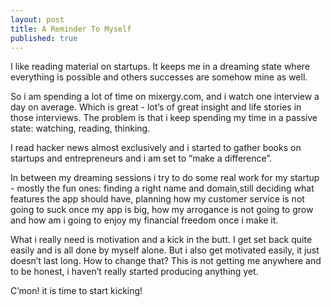 ```yaml
---
layout: post
title: A Reminder To Myself
published: true
---
```

<p>I like reading material on startups. It keeps me in a dreaming state where everything is possible and others successes are somehow mine as well.</p>
<p>So i am spending a lot of time on mixergy.com, and i watch one interview a day on average. Which is great - lot&rsquo;s of great insight and life stories in those interviews. The problem is that i keep spending my time in a passive state: watching, reading, thinking.</p>
<p>I read hacker news almost exclusively and i started to gather books on startups and entrepreneurs and i am set to &ldquo;make a difference&rdquo;.</p>
<p>In between my dreaming sessions i try to do some real work for my startup - mostly the fun ones: finding a right name and domain,still deciding what features the app should have, planning how my customer service is not going to suck once my app is big, how my arrogance is not going to grow and how am i going to enjoy my financial freedom once i make it.</p>
<p>What i really need is motivation and a kick in the butt. I get set back quite easily and is all done by myself alone. But i also get motivated easily, it just doesn&rsquo;t last long. How to change that? This is not getting me anywhere and to be honest, i haven&rsquo;t really started producing anything yet.</p>
<p>C&rsquo;mon! it is time to start kicking!</p>

